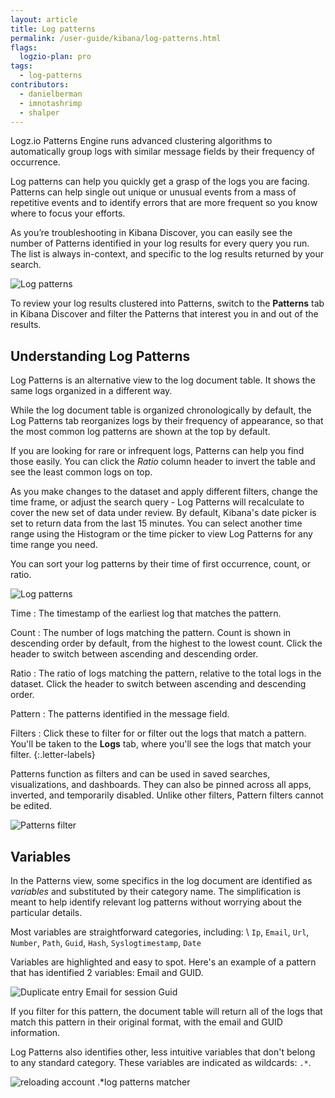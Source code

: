 ```yaml
---
layout: article
title: Log patterns
permalink: /user-guide/kibana/log-patterns.html
flags:
  logzio-plan: pro
tags:
  - log-patterns
contributors:
  - danielberman
  - imnotashrimp
  - shalper
---
```


Logz.io Patterns Engine runs advanced clustering algorithms to automatically group logs with similar message fields by their frequency of occurrence.

Log patterns can help you quickly get a grasp of the logs you are facing. Patterns can help single out unique or unusual events from a mass of repetitive events and to identify errors that are more frequent so you know where to focus your efforts.

As you’re troubleshooting in Kibana Discover, you can easily see the number of Patterns identified in your log results for every query you run. The list is always in-context, and specific to the log results returned by your search.

![Log patterns](https://dytvr9ot2sszz.cloudfront.net/logz-docs/kibana-patterns/patterns-in-discover-count.png)


To review your log results clustered into Patterns, switch to the **Patterns** tab in Kibana Discover and filter the Patterns that interest you in and out of the results. 
## Understanding Log Patterns

Log Patterns is an alternative view to the log document table. It shows the same logs organized in a different way.

While the log document table is organized chronologically by default, the Log Patterns tab reorganizes logs by their frequency of appearance, so that the most common log patterns are shown at the top by default.

If you are looking for rare or infrequent logs, Patterns can help you find those easily. You can click the *Ratio* column header to invert the table and see the least common logs on top.

As you make changes to the dataset and apply different filters, change the time frame, or adjust the search query - Log Patterns will recalculate to cover the new set of data under review. By default, Kibana's date picker is set to return data from the last 15 minutes. You can select another time range using the Histogram or the time picker to view Log Patterns for any time range you need.

You can sort your log patterns by their time of first occurrence, count, or ratio.

![Log patterns](https://dytvr9ot2sszz.cloudfront.net/logz-docs/kibana/patterns-annotated1.png)

Time
: The timestamp of the earliest log that matches the pattern.

Count
: The number of logs matching the pattern.
  Count is shown in descending order by default, from the highest to the lowest count. Click the header to switch between ascending and descending order.

Ratio
: The ratio of logs matching the pattern,
  relative to the total logs in the dataset.
  Click the header to switch between ascending and descending order.

Pattern
: The patterns identified in the message field.

Filters
: Click these to filter for or filter out the logs that match a pattern. You'll be taken to the **Logs** tab,
where you'll see the logs that match your filter.
{:.letter-labels}

  Patterns function as filters and can be used in saved searches, visualizations, and dashboards. They can also be pinned across all apps, inverted, and temporarily disabled. Unlike other filters, Pattern filters cannot be edited.
  
  ![Patterns filter](https://dytvr9ot2sszz.cloudfront.net/logz-docs/kibana/patterns-filter1.png)

## Variables

In the Patterns view, some specifics in the log document are identified as _variables_ and substituted by their category name. The simplification is meant to help identify relevant log patterns without worrying about the particular details.

Most variables are straightforward categories, including: \\
`Ip`, `Email`, `Url`, `Number`, `Path`, `Guid`, `Hash`, `Syslogtimestamp`, `Date`

Variables are highlighted and easy to spot. Here's an example of a pattern that has identified 2 variables: Email and GUID.

![Duplicate entry `Email` for session `Guid`](https://dytvr9ot2sszz.cloudfront.net/logz-docs/kibana/sample-pattern1.png)

If you filter for this pattern, the document table will return all of the logs that match this pattern in their original format, with the email and GUID information.

Log Patterns also identifies other, less intuitive variables that don't belong to any standard category. These variables are indicated as wildcards: `.*`.

![reloading account `.*`log patterns matcher](https://dytvr9ot2sszz.cloudfront.net/logz-docs/kibana/sample-pattern2.png)
